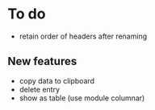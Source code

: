 # To do

- retain order of headers after renaming

## New features

- copy data to clipboard
- delete entry
- show as table (use module columnar)
